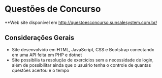 # Questões de Concurso

**Web site disponível em http://questoesconcurso.sunsalesystem.com.br/

## Considerações Gerais

* Site desenvolvido em HTML, JavaScript, CSS e Bootstrap conectando em uma API feita em PHP e dotnet
* Site possibilia ta resolução de exercícios sem a necessidade de login, além de possibilitar ainda que o usuário tenha o controle de quantas questões acertou e o tempo
